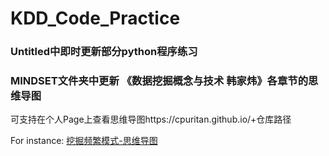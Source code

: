 # KDD_Code_Practice

### Untitled中即时更新部分python程序练习
### MINDSET文件夹中更新 《数据挖掘概念与技术 韩家炜》各章节的思维导图

可支持在个人Page上查看思维导图https://cpuritan.github.io/+仓库路径

For instance:
[挖掘频繁模式-思维导图](https://cpuritan.github.io/KDD_Code_Practice/MINDSET/挖掘频繁模式.html)

